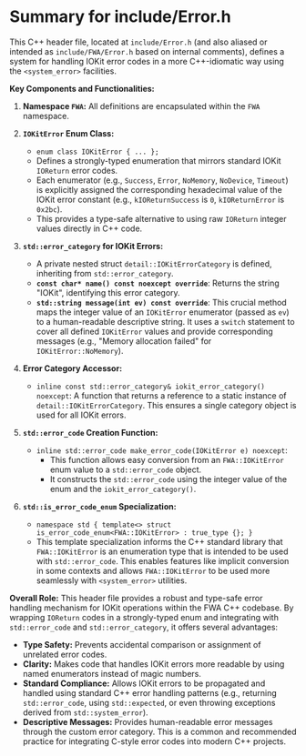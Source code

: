 # Summary for include/Error.h

This C++ header file, located at `include/Error.h` (and also aliased or intended as `include/FWA/Error.h` based on internal comments), defines a system for handling IOKit error codes in a more C++-idiomatic way using the `<system_error>` facilities.

**Key Components and Functionalities:**

1.  **Namespace `FWA`:** All definitions are encapsulated within the `FWA` namespace.

2.  **`IOKitError` Enum Class:**
    -   `enum class IOKitError { ... };`
    -   Defines a strongly-typed enumeration that mirrors standard IOKit `IOReturn` error codes.
    -   Each enumerator (e.g., `Success`, `Error`, `NoMemory`, `NoDevice`, `Timeout`) is explicitly assigned the corresponding hexadecimal value of the IOKit error constant (e.g., `kIOReturnSuccess` is `0`, `kIOReturnError` is `0x2bc`).
    -   This provides a type-safe alternative to using raw `IOReturn` integer values directly in C++ code.

3.  **`std::error_category` for IOKit Errors:**
    -   A private nested struct `detail::IOKitErrorCategory` is defined, inheriting from `std::error_category`.
    -   **`const char* name() const noexcept override`**: Returns the string "IOKit", identifying this error category.
    -   **`std::string message(int ev) const override`**: This crucial method maps the integer value of an `IOKitError` enumerator (passed as `ev`) to a human-readable descriptive string. It uses a `switch` statement to cover all defined `IOKitError` values and provide corresponding messages (e.g., "Memory allocation failed" for `IOKitError::NoMemory`).

4.  **Error Category Accessor:**
    -   `inline const std::error_category& iokit_error_category() noexcept`: A function that returns a reference to a static instance of `detail::IOKitErrorCategory`. This ensures a single category object is used for all IOKit errors.

5.  **`std::error_code` Creation Function:**
    -   `inline std::error_code make_error_code(IOKitError e) noexcept`:
        -   This function allows easy conversion from an `FWA::IOKitError` enum value to a `std::error_code` object.
        -   It constructs the `std::error_code` using the integer value of the enum and the `iokit_error_category()`.

6.  **`std::is_error_code_enum` Specialization:**
    -   `namespace std { template<> struct is_error_code_enum<FWA::IOKitError> : true_type {}; }`
    -   This template specialization informs the C++ standard library that `FWA::IOKitError` is an enumeration type that is intended to be used with `std::error_code`. This enables features like implicit conversion in some contexts and allows `FWA::IOKitError` to be used more seamlessly with `<system_error>` utilities.

**Overall Role:**
This header file provides a robust and type-safe error handling mechanism for IOKit operations within the FWA C++ codebase. By wrapping `IOReturn` codes in a strongly-typed enum and integrating with `std::error_code` and `std::error_category`, it offers several advantages:
-   **Type Safety:** Prevents accidental comparison or assignment of unrelated error codes.
-   **Clarity:** Makes code that handles IOKit errors more readable by using named enumerators instead of magic numbers.
-   **Standard Compliance:** Allows IOKit errors to be propagated and handled using standard C++ error handling patterns (e.g., returning `std::error_code`, using `std::expected`, or even throwing exceptions derived from `std::system_error`).
-   **Descriptive Messages:** Provides human-readable error messages through the custom error category.
This is a common and recommended practice for integrating C-style error codes into modern C++ projects.
